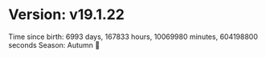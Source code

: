 # Version: v19.1.22
Time since birth: 6993 days, 167833 hours, 10069980 minutes, 604198800 seconds
Season: Autumn 🍁
